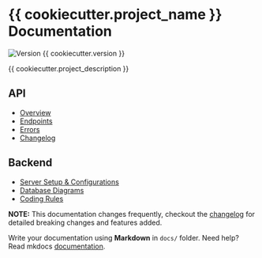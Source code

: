 # {{ cookiecutter.project_name }} Documentation

<img src="http://img.shields.io/badge/Version-{{ cookiecutter.version }}-blue.svg" alt="Version {{ cookiecutter.version }}" style="margin: 0">

{{ cookiecutter.project_description }}

## API

- [Overview](api/overview.md)
- [Endpoints](api/endpoints.md)
- [Errors](api/errors.md)
- [Changelog](api/changelog.md)

## Backend

- [Server Setup & Configurations](backend/server_config.md)
- [Database Diagrams](backend/db.md)
- [Coding Rules](backend/coding_rules.md)

**NOTE:** This documentation changes frequently, checkout the [changelog](api/changelog.md) for detailed breaking changes and features added.

Write your documentation using **Markdown** in `docs/` folder. Need help? Read mkdocs [documentation][mkdocs].

[mkdocs]: http://www.mkdocs.org/user-guide/writing-your-docs/
